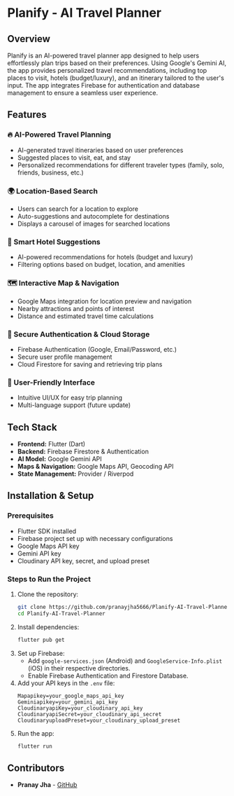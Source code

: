 # Planify - AI Travel Planner

## Overview
Planify is an AI-powered travel planner app designed to help users effortlessly plan trips based on their preferences. Using Google's Gemini AI, the app provides personalized travel recommendations, including top places to visit, hotels (budget/luxury), and an itinerary tailored to the user's input. The app integrates Firebase for authentication and database management to ensure a seamless user experience.

## Features

### 🔥 AI-Powered Travel Planning
- AI-generated travel itineraries based on user preferences
- Suggested places to visit, eat, and stay
- Personalized recommendations for different traveler types (family, solo, friends, business, etc.)

### 🌍 Location-Based Search
- Users can search for a location to explore
- Auto-suggestions and autocomplete for destinations
- Displays a carousel of images for searched locations

### 🏨 Smart Hotel Suggestions
- AI-powered recommendations for hotels (budget and luxury)
- Filtering options based on budget, location, and amenities

### 🗺️ Interactive Map & Navigation
- Google Maps integration for location preview and navigation
- Nearby attractions and points of interest
- Distance and estimated travel time calculations

### 🔐 Secure Authentication & Cloud Storage
- Firebase Authentication (Google, Email/Password, etc.)
- Secure user profile management
- Cloud Firestore for saving and retrieving trip plans

### 📱 User-Friendly Interface
- Intuitive UI/UX for easy trip planning
- Multi-language support (future update)

## Tech Stack
- **Frontend:** Flutter (Dart)
- **Backend:** Firebase Firestore & Authentication
- **AI Model:** Google Gemini API
- **Maps & Navigation:** Google Maps API, Geocoding API
- **State Management:** Provider / Riverpod

## Installation & Setup

### Prerequisites
- Flutter SDK installed
- Firebase project set up with necessary configurations
- Google Maps API key
- Gemini API key
- Cloudinary API key, secret, and upload preset

### Steps to Run the Project
1. Clone the repository:
   ```sh
   git clone https://github.com/pranayjha5666/Planify-AI-Travel-Planner.git
   cd Planify-AI-Travel-Planner
   ```
2. Install dependencies:
   ```sh
   flutter pub get
   ```
3. Set up Firebase:
    - Add `google-services.json` (Android) and `GoogleService-Info.plist` (iOS) in their respective directories.
    - Enable Firebase Authentication and Firestore Database.
4. Add your API keys in the `.env` file:
   ```env
   Mapapikey=your_google_maps_api_key
   Geminiapikey=your_gemini_api_key
   CloudinaryapiKey=your_cloudinary_api_key
   CloudinaryapiSecret=your_cloudinary_api_secret
   CloudinaryuploadPreset=your_cloudinary_upload_preset
   ```
5. Run the app:
   ```sh
   flutter run
   ```



## Contributors
- **Pranay Jha** - [GitHub](https://github.com/pranayjha5666)

